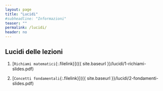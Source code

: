 ```yaml
---
layout: page
title: "Lucidi"
#subheadline: "Informazioni"
teaser: ""
permalink: /lucidi/
header: no
---
```


## Lucidi delle lezioni

1. [`Richiami matematici`{:.filelink}]({{ site.baseurl }}/lucidi/1-richiami-slides.pdf) 

1. [`Concetti fondamentali`{:.filelink}]({{ site.baseurl }}/lucidi/2-fondamenti-slides.pdf) 

